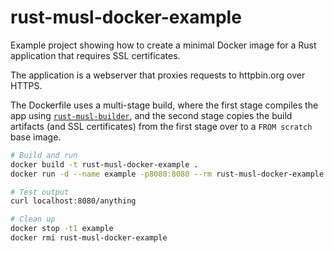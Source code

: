 # rust-musl-docker-example

Example project showing how to create a minimal Docker image for a Rust
application that requires SSL certificates.

The application is a webserver that proxies requests to httpbin.org over HTTPS.

The Dockerfile uses a multi-stage build, where the first stage compiles the app
using [`rust-musl-builder`](https://github.com/emk/rust-musl-builder), and the
second stage copies the build artifacts (and SSL certificates) from the first
stage over to a `FROM scratch` base image.

```sh
# Build and run
docker build -t rust-musl-docker-example .
docker run -d --name example -p8080:8080 --rm rust-musl-docker-example

# Test output
curl localhost:8080/anything

# Clean up
docker stop -t1 example
docker rmi rust-musl-docker-example
```


